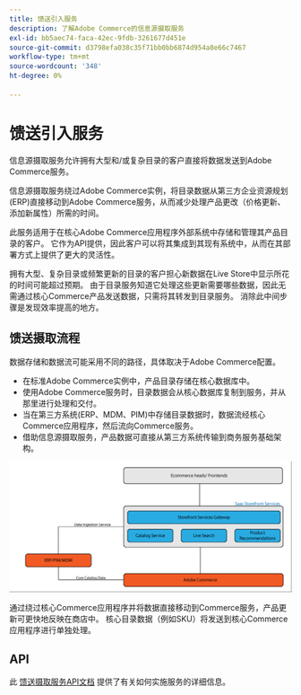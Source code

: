 ```yaml
---
title: 馈送引入服务
description: 了解Adobe Commerce的信息源摄取服务
exl-id: bb5aec74-faca-42ec-9fdb-3261677d451e
source-git-commit: d3798efa038c35f71bb0bb6874d954a8e66c7467
workflow-type: tm+mt
source-wordcount: '348'
ht-degree: 0%

---
```


# 馈送引入服务

信息源摄取服务允许拥有大型和/或复杂目录的客户直接将数据发送到Adobe Commerce服务。

信息源摄取服务绕过Adobe Commerce实例，将目录数据从第三方企业资源规划(ERP)直接移动到Adobe Commerce服务，从而减少处理产品更改（价格更新、添加新属性）所需的时间。

此服务适用于在核心Adobe Commerce应用程序外部系统中存储和管理其产品目录的客户。 它作为API提供，因此客户可以将其集成到其现有系统中，从而在其部署方式上提供了更大的灵活性。

拥有大型、复杂目录或频繁更新的目录的客户担心新数据在Live Store中显示所花的时间可能超过预期。 由于目录服务知道它处理这些更新需要哪些数据，因此无需通过核心Commerce产品发送数据，只需将其转发到目录服务。 消除此中间步骤是发现效率提高的地方。

## 馈送摄取流程

数据存储和数据流可能采用不同的路径，具体取决于Adobe Commerce配置。

* 在标准Adobe Commerce实例中，产品目录存储在核心数据库中。
* 使用Adobe Commerce服务时，目录数据会从核心数据库复制到服务，并从那里进行处理和交付。
* 当在第三方系统(ERP、MDM、PIM)中存储目录数据时，数据流经核心Commerce应用程序，然后流向Commerce服务。
* 借助信息源摄取服务，产品数据可直接从第三方系统传输到商务服务基础架构。

![馈送引入服务](assets/feed-ingestion.png)

通过绕过核心Commerce应用程序并将数据直接移动到Commerce服务，产品更新可更快地反映在商店中。 核心目录数据（例如SKU）将发送到核心Commerce应用程序进行单独处理。

## API

此 [馈送摄取服务API文档](https://developer.adobe.com/commerce/services/feed-ingestion) 提供了有关如何实施服务的详细信息。
